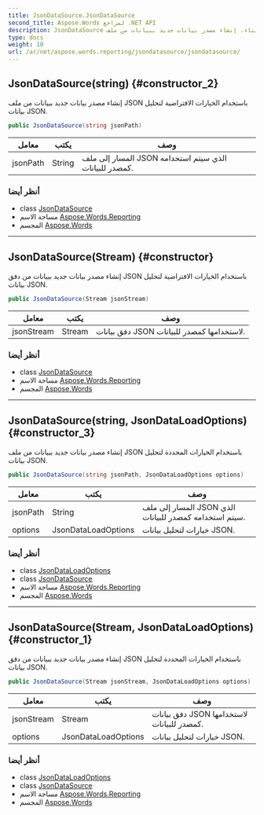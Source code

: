 ```yaml
---
title: JsonDataSource.JsonDataSource
second_title: Aspose.Words لمراجع .NET API
description: JsonDataSource البناء. إنشاء مصدر بيانات جديد ببيانات من ملف JSON باستخدام الخيارات الافتراضية لتحليل بيانات JSON.
type: docs
weight: 10
url: /ar/net/aspose.words.reporting/jsondatasource/jsondatasource/
---
```

## JsonDataSource(string) {#constructor_2}

إنشاء مصدر بيانات جديد ببيانات من ملف JSON باستخدام الخيارات الافتراضية لتحليل بيانات JSON.

```csharp
public JsonDataSource(string jsonPath)
```

| معامل | يكتب | وصف |
| --- | --- | --- |
| jsonPath | String | المسار إلى ملف JSON الذي سيتم استخدامه كمصدر للبيانات. |

### أنظر أيضا

* class [JsonDataSource](../)
* مساحة الاسم [Aspose.Words.Reporting](../../jsondatasource/)
* المجسم [Aspose.Words](../../../)

---

## JsonDataSource(Stream) {#constructor}

إنشاء مصدر بيانات جديد ببيانات من دفق JSON باستخدام الخيارات الافتراضية لتحليل بيانات JSON.

```csharp
public JsonDataSource(Stream jsonStream)
```

| معامل | يكتب | وصف |
| --- | --- | --- |
| jsonStream | Stream | دفق بيانات JSON لاستخدامها كمصدر للبيانات. |

### أنظر أيضا

* class [JsonDataSource](../)
* مساحة الاسم [Aspose.Words.Reporting](../../jsondatasource/)
* المجسم [Aspose.Words](../../../)

---

## JsonDataSource(string, JsonDataLoadOptions) {#constructor_3}

إنشاء مصدر بيانات جديد ببيانات من ملف JSON باستخدام الخيارات المحددة لتحليل بيانات JSON.

```csharp
public JsonDataSource(string jsonPath, JsonDataLoadOptions options)
```

| معامل | يكتب | وصف |
| --- | --- | --- |
| jsonPath | String | المسار إلى ملف JSON الذي سيتم استخدامه كمصدر للبيانات. |
| options | JsonDataLoadOptions | خيارات لتحليل بيانات JSON. |

### أنظر أيضا

* class [JsonDataLoadOptions](../../jsondataloadoptions/)
* class [JsonDataSource](../)
* مساحة الاسم [Aspose.Words.Reporting](../../jsondatasource/)
* المجسم [Aspose.Words](../../../)

---

## JsonDataSource(Stream, JsonDataLoadOptions) {#constructor_1}

إنشاء مصدر بيانات جديد ببيانات من دفق JSON باستخدام الخيارات المحددة لتحليل بيانات JSON.

```csharp
public JsonDataSource(Stream jsonStream, JsonDataLoadOptions options)
```

| معامل | يكتب | وصف |
| --- | --- | --- |
| jsonStream | Stream | دفق بيانات JSON لاستخدامها كمصدر للبيانات. |
| options | JsonDataLoadOptions | خيارات لتحليل بيانات JSON. |

### أنظر أيضا

* class [JsonDataLoadOptions](../../jsondataloadoptions/)
* class [JsonDataSource](../)
* مساحة الاسم [Aspose.Words.Reporting](../../jsondatasource/)
* المجسم [Aspose.Words](../../../)


